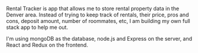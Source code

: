 Rental Tracker is app that allows me to store rental property data in the Denver area. Instead of trying to keep track of rentals, their price, pros and cons, deposit amount, number of roommates, etc, I am building my own full stack app to help me out.

I'm using mongoDB as the database, node.js and Express on the server, and React and Redux on the frontend.
